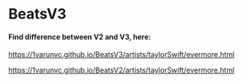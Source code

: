 # BeatsV3

#### Find difference between V2 and V3, here:
https://1varunvc.github.io/BeatsV3/artists/taylorSwift/evermore.html

https://1varunvc.github.io/BeatsV2/artists/taylorSwift/evermore.html
